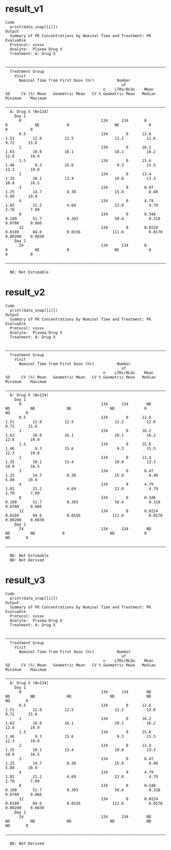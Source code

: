 # result_v1

    Code
      print(data_snap[[i]])
    Output
      Summary of PK Concentrations by Nominal Time and Treatment: PK Evaluable
      Protocol: xxxxx
      Analyte:  Plasma Drug X
      Treatment: A: Drug X
      
      ——————————————————————————————————————————————————————————————————————————————————————————————————————————————————————————————————————————————————————————————
      Treatment Group                                                                                                                                               
        Visit                                                                                                                                                       
          Nominal Time from First Dose (hr)          Number                                                                                                         
                                                       of                                                                                                           
                                               n    LTRs/BLQs    Mean       SD     CV (%) Mean   Geometric Mean   CV % Geometric Mean   Median    Minimum    Maximum
      ——————————————————————————————————————————————————————————————————————————————————————————————————————————————————————————————————————————————————————————————
      A: Drug X (N=134)                                                                                                                                             
        Day 1                                                                                                                                                       
          0                                   134      134       0        0            NE            0                    NE             0         0          0     
          0.5                                 134        0      12.6      1.51        12.0          12.5                  12.2          12.6       9.72      15.6   
          1                                   134        0      16.2      1.63        10.0          16.1                  10.1          16.2      12.6       19.9   
          1.5                                 134        0      15.6      1.46         9.3          15.6                   9.3          15.5      12.3       19.0   
          2                                   134        0      13.4      1.35        10.1          13.4                  10.0          13.3      10.8       16.5   
          3                                   134        0       8.47     1.25        14.7           8.38                 15.0           8.40      5.88      10.9   
          4                                   134        0       4.79     1.02        21.2           4.69                 22.0           4.79      2.70       7.09  
          8                                   134        0       0.348    0.180       51.7           0.303                58.4           0.318     0.0760     0.866 
          12                                  134        0       0.0224   0.0189      84.6           0.0156              111.6           0.0170    0.00200    0.0830
        Day 2                                                                                                                                                       
          24                                  134      134       0        0            NE            0                    NE             0         0          0     
      ——————————————————————————————————————————————————————————————————————————————————————————————————————————————————————————————————————————————————————————————
      
      NE: Not Estimable

# result_v2

    Code
      print(data_snap[[i]])
    Output
      Summary of PK Concentrations by Nominal Time and Treatment: PK Evaluable
      Protocol: xxxxx
      Analyte:  Plasma Drug X
      Treatment: A: Drug X
      
      ——————————————————————————————————————————————————————————————————————————————————————————————————————————————————————————————————————————————————————————————
      Treatment Group                                                                                                                                               
        Visit                                                                                                                                                       
          Nominal Time from First Dose (hr)          Number                                                                                                         
                                                       of                                                                                                           
                                               n    LTRs/BLQs    Mean       SD     CV (%) Mean   Geometric Mean   CV % Geometric Mean   Median    Minimum    Maximum
      ——————————————————————————————————————————————————————————————————————————————————————————————————————————————————————————————————————————————————————————————
      A: Drug X (N=134)                                                                                                                                             
        Day 1                                                                                                                                                       
          0                                   134      134        ND        ND         ND              NE                 ND             0           ND       0     
          0.5                                 134        0      12.6      1.51        12.0          12.5                  12.2          12.6       9.72      15.6   
          1                                   134        0      16.2      1.63        10.0          16.1                  10.1          16.2      12.6       19.9   
          1.5                                 134        0      15.6      1.46         9.3          15.6                   9.3          15.5      12.3       19.0   
          2                                   134        0      13.4      1.35        10.1          13.4                  10.0          13.3      10.8       16.5   
          3                                   134        0       8.47     1.25        14.7           8.38                 15.0           8.40      5.88      10.9   
          4                                   134        0       4.79     1.02        21.2           4.69                 22.0           4.79      2.70       7.09  
          8                                   134        0       0.348    0.180       51.7           0.303                58.4           0.318     0.0760     0.866 
          12                                  134        0       0.0224   0.0189      84.6           0.0156              111.6           0.0170    0.00200    0.0830
        Day 2                                                                                                                                                       
          24                                  134      134        ND        ND         ND            0                    ND             0           ND       0     
      ——————————————————————————————————————————————————————————————————————————————————————————————————————————————————————————————————————————————————————————————
      
      NE: Not Estimable
      ND: Not Derived

# result_v3

    Code
      print(data_snap[[i]])
    Output
      Summary of PK Concentrations by Nominal Time and Treatment: PK Evaluable
      Protocol: xxxxx
      Analyte:  Plasma Drug X
      Treatment: A: Drug X
      
      ——————————————————————————————————————————————————————————————————————————————————————————————————————————————————————————————————————————————————————————————
      Treatment Group                                                                                                                                               
        Visit                                                                                                                                                       
          Nominal Time from First Dose (hr)          Number                                                                                                         
                                                       of                                                                                                           
                                               n    LTRs/BLQs    Mean       SD     CV (%) Mean   Geometric Mean   CV % Geometric Mean   Median    Minimum    Maximum
      ——————————————————————————————————————————————————————————————————————————————————————————————————————————————————————————————————————————————————————————————
      A: Drug X (N=134)                                                                                                                                             
        Day 1                                                                                                                                                       
          0                                   134      134        ND        ND         ND              ND                 ND              ND         ND       0     
          0.5                                 134        0      12.6      1.51        12.0          12.5                  12.2          12.6       9.72      15.6   
          1                                   134        0      16.2      1.63        10.0          16.1                  10.1          16.2      12.6       19.9   
          1.5                                 134        0      15.6      1.46         9.3          15.6                   9.3          15.5      12.3       19.0   
          2                                   134        0      13.4      1.35        10.1          13.4                  10.0          13.3      10.8       16.5   
          3                                   134        0       8.47     1.25        14.7           8.38                 15.0           8.40      5.88      10.9   
          4                                   134        0       4.79     1.02        21.2           4.69                 22.0           4.79      2.70       7.09  
          8                                   134        0       0.348    0.180       51.7           0.303                58.4           0.318     0.0760     0.866 
          12                                  134        0       0.0224   0.0189      84.6           0.0156              111.6           0.0170    0.00200    0.0830
        Day 2                                                                                                                                                       
          24                                  134      134        ND        ND         ND              ND                 ND              ND         ND       0     
      ——————————————————————————————————————————————————————————————————————————————————————————————————————————————————————————————————————————————————————————————
      
      ND: Not Derived

